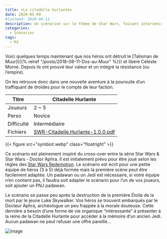 ```yaml
---
title: +La citadelle hurlante=
date: 2020-05-09
#lastmod: 2020-04-11
description: Un scénarion sur le thème de Star Wars, faisant intervenir le Docteur Aphra, pas très long pour des joueurs qui aiment la baston.
categories:
  - Scénarios
tags:
  - MJ
---
```


Voici quelques temps maintenant que nos héros ont détruit le [Talisman de Muur]({{% relref "/posts/2018-08-11-Dos-au-Muur" %}}) et libéré Céleste Morne. Depuis ils ont prouvé leur valeur et on intégré la résistance (ou l’empire).

On les retrouve donc dans une nouvelle aventure à la poursuite d’un traffiquant de droïdes pour le compte de leur faction.

<!--more-->

| Titre      | Citadelle Hurlante  |
| ---------- | ------------------- |
| Joueurs    | 2 ~ 5               |
| Perso      | Novice              |
| Difficulté | Intermédiaire       |
| Fichiers   | [SWR-Citadelle.Hurlante-1.0.0.pdf](https://github.com/star-wars-redemption/swr-citadelle-hurlante/releases/download/1.0.0/SWR-Citadelle.Hurlante-1.0.0.pdf) |

{{< figure src="symbiot.webp" class="floatright" >}}

Ce scénario est pleinement inspiré du cross-over entre la série Star Wars & Star Wars - Doctor Aphra. Il est initialement prévu pour être joué selon les règles des [Star Wars Redemption]. Le scénario est écrit pour une petite équipe de héros (3 à 5) déjà formée mais la première scène peut être facilement adaptée. Un padawan ou un Jedi est nécessaire, si votre équipe n’en contient pas, il faudra soit adapter le scénario pour l’un de vos joueurs, soit ajouter un PNJ padawan.

Le scénario se passe peu après la destruction de la première Étoile de la mort par le jeune Luke Skywalker. Vos héros se trouvent embarqués par le Docteur Aphra, archéologue un peu frappée à la morale douteuse. Cette dernière a besoin d’une forme de vie organique “intéressante” à présenter à la reine de la Citadelle Hurlante pour accéder à la mémoire d’un ancien Jedi. Aucun padawan ne peut refuser une offre pareille...

![image](https://git.framasoft.org/sw-redemption/latex-swr-class/raw/master/_img/wtfpl-badge.png)

[Star Wars Redemption]: /categories/livre-de-base/
